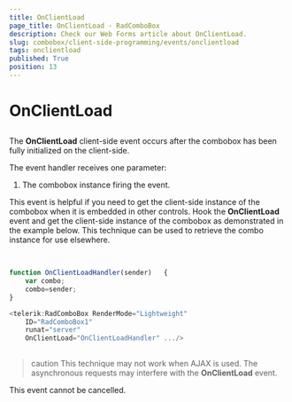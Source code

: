 ```yaml
---
title: OnClientLoad
page_title: OnClientLoad - RadComboBox
description: Check our Web Forms article about OnClientLoad.
slug: combobox/client-side-programming/events/onclientload
tags: onclientload
published: True
position: 13
---
```


# OnClientLoad



## 

The **OnClientLoad** client-side event occurs after the combobox has been fully initialized on the client-side.

The event handler receives one parameter:

1. The combobox instance firing the event.

This event is helpful if you need to get the client-side instance of the combobox when it is embedded in other controls. Hook the **OnClientLoad** event and get the client-side instance of the combobox as demonstrated in the example below. This technique can be used to retrieve the combo instance for use elsewhere.

````JavaScript
	     
	
function OnClientLoadHandler(sender)   {
	var combo;
	combo=sender;
}

<telerik:RadComboBox RenderMode="Lightweight" 
	ID="RadComboBox1" 
	runat="server" 
	OnClientLoad="OnClientLoadHandler" .../>
				
````



>caution This technique may not work when AJAX is used. The asynchronous requests may interfere with the **OnClientLoad** event.
>


This event cannot be cancelled.
